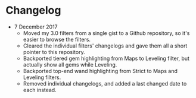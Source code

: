 # Changelog

* 7 December 2017
  * Moved my 3.0 filters from a single gist to a Github repository, so it's easier to browse the filters.
  * Cleared the individual filters' changelogs and gave them all a short pointer to this repository.
  * Backported tiered gem highlighting from Maps to Leveling filter, but actually show all gems while Leveling.
  * Backported top-end wand highlighting from Strict to Maps and Leveling filters.
  * Removed individual changelogs, and added a last changed date to each instead.
